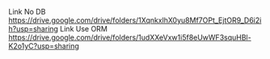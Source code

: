 Link No DB https://drive.google.com/drive/folders/1XqnkxlhX0yu8Mf7OPt_EjtOR9_D6i2ih?usp=sharing
Link Use ORM https://drive.google.com/drive/folders/1udXXeVxw1i5f8eUwWF3squHBl-K2o1yC?usp=sharing